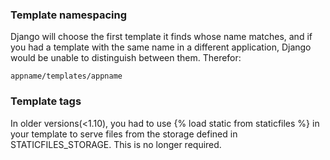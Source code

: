 ### Template namespacing
 
Django will choose the first template it finds whose name matches, and if you had a template with
the same name in a different application, Django would be unable to distinguish between them.
Therefor:

    appname/templates/appname

### Template tags
In older versions(<1.10), you had to use {% load static from staticfiles %} in your template to serve files from 
the storage defined in STATICFILES_STORAGE. This is no longer required.